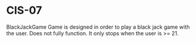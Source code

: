 # CIS-07
BlackJackGame
Game is designed in order to play a black jack game with the user. Does not fully function. It only stops when the user is >= 21.

